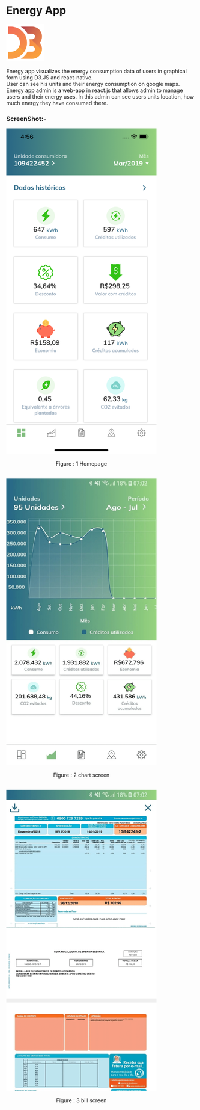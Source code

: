 # Energy App

<img src="logo.png" height="100">

Energy app visualizes the energy consumption data of users in graphical form using D3.JS and react-native.
<br />
User can see his units and their energy consumption on google maps.
<br />
Energy app admin is a web-app in react.js that allows admin to manage users and their energy uses. In this admin can see users units location, how much energy they have consumed there.
<br />

### ScreenShot:-

<img src="home.png" width="400" >
<p align="center" style="width: 400px;">Figure : 1 Homepage</p>
<br />
<img src="chart.png" width="400">
<p align="center" style="width: 400px;" >Figure : 2 chart screen</p>
<br />
<img src="bill.png" width="400">
<p align="center" style="width: 400px;">Figure : 3 bill screen</p>
<br />

